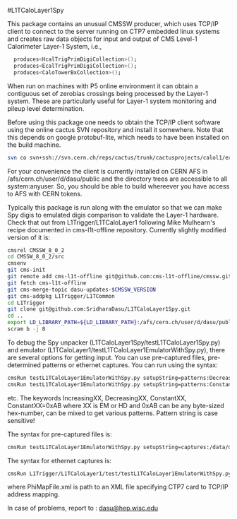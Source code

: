 #L1TCaloLayer1Spy

This package contains an unusual CMSSW producer, which uses TCP/IP
client to connect to the server running on CTP7 embedded linux systems
and creates raw data objects for input and output of CMS Level-1
Calorimeter Layer-1 System, i.e.,
```bash
  produces<HcalTrigPrimDigiCollection>();
  produces<EcalTrigPrimDigiCollection>();
  produces<CaloTowerBxCollection>();
```

When run on machines with P5 online environment it can obtain a contiguous
set of zerobias crossings being processed by the Layer-1 system.  These
are particularly useful for Layer-1 system monitoring and pileup level
determination.

Before using this package one needs to obtain the TCP/IP client software
using the online cactus SVN repository and install it somewhere.  Note 
that this depends on google protobuf-lite, which needs to have been 
installed on the build machine.

```bash
svn co svn+ssh://svn.cern.ch/reps/cactus/trunk/cactusprojects/calol1/extern/UCT2016Layer1CTP7Client UCT2016Layer1CTP7Client
```

For your convenience the client is currently installed on CERN AFS
in /afs/cern.ch/user/d/dasu/public and the directory trees are 
accessible to all system:anyuser.  So, you should be able to build 
whereever you have access to AFS with CERN tokens.

Typically this package is run along with the emulator so that we
can make Spy digis to emulated digis comparison to validate the
Layer-1 hardware.  Check that out from L1Trigger/L1TCaloLayer1
following Mike Mulhearn's recipe documented in cms-l1t-offline
repository.  Currently slightly modified version of it is:

```bash
cmsrel CMSSW_8_0_2
cd CMSSW_8_0_2/src
cmsenv
git cms-init
git remote add cms-l1t-offline git@github.com:cms-l1t-offline/cmssw.git
git fetch cms-l1t-offline
git cms-merge-topic dasu-updates-$CMSSW_VERSION
git cms-addpkg L1Trigger/L1TCommon
cd L1Trigger
git clone git@github.com:SridharaDasu/L1TCaloLayer1Spy.git
cd ..
export LD_LIBRARY_PATH=${LD_LIBRARY_PATH}:/afs/cern.ch/user/d/dasu/public/UCT2016Layer1CTP7Client/:/afs/cern.ch/user/d/dasu/public/UCT2016Layer1CTP7Client/rpcsvc_client_dev/
scram b -j 8
```

To debug the Spy unpacker (L1TCaloLayer1Spy/testL1TCaloLayer1Spy.py) and emulator
(L1TCaloLayer1/testL1TCaloLayer1EmulatorWithSpy.py), there are several options
for getting input.  You can use pre-captured files, pre-determined
patterns or ethernet captures.  You can run using the syntax:

```bash
cmsRun testL1TCaloLayer1EmulatorWithSpy.py setupString=patterns:DecreasingEM,IncreasingHD
cmsRun testL1TCaloLayer1EmulatorWithSpy.py setupString=patterns:ConstantEM=0xA7,DecreasingHD
```

etc.  The keywords IncreasingXX, DecreasingXX, ConstantXX, ConstantXX=0xAB 
where XX is EM or HD and 0xAB can be any byte-sized hex-number, can be
mixed to get various patterns.  Pattern string is case sensitive!

The syntax for pre-captured files is:

```bash
cmsRun testL1TCaloLayer1EmulatorWithSpy.py setupString=captures:/data/dasu/Layer1ZeroBiasCaptureData/r260490_2 maxEvents=162
```

The syntax for ethernet captures is:

```bash
cmsRun L1Trigger/L1TCaloLayer1/test/testL1TCaloLayer1EmulatorWithSpy.py setupString=ethernet:PhiMapFile.xml maxEvents=16200
```

where PhiMapFile.xml is path to an XML file specifying CTP7 card to TCP/IP address mapping.

In case of problems, report to : dasu@hep.wisc.edu
